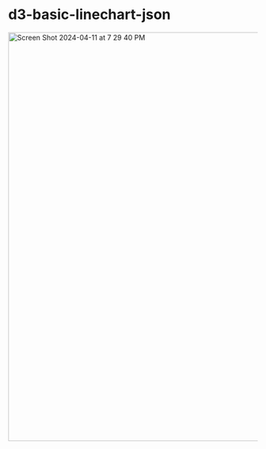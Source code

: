# d3-basic-linechart-json
 <img width="826" alt="Screen Shot 2024-04-11 at 7 29 40 PM" src="https://github.com/yuna260/230411/assets/162668777/49638095-6272-4874-b23f-63441f24fd64">

